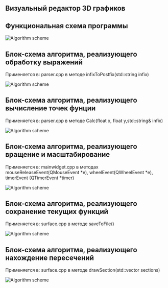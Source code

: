 ## Визуальный редактор 3D графиков

## Функциональная cхема программы

![Algorithm scheme](schemes/Функциональная%20схема.png)

## Блок-схема алгоритма, реализующего обработку выражений

Применяется в: parser.cpp в методе infixToPostfix(std::string infix)

![Algorithm scheme](schemes/Блок-схема1.png)

## Блок-схема алгоритма, реализующего вычисление точек фунции

Применяется в: parser.cpp в методе Сalc(float x, float y,std::string& infix)

![Algorithm scheme](schemes/Блок-схема2.png)

## Блок-схема алгоритма, реализующего вращение и масштабирование

Применяется в: mainwidget.cpp в методах mouseReleaseEvent(QMouseEvent *e), wheelEvent(QWheelEvent *e), timerEvent
(QTimerEvent *timer)

![Algorithm scheme](schemes/Блок-схема3.png)

## Блок-схема алгоритма, реализующего сохранение текущих функций

Применяется в: surface.cpp в методе saveToFile()

![Algorithm scheme](schemes/Блок-схема4.png)

## Блок-схема алгоритма, реализующего нахождение пересечений

Применяется в: surface.cpp в методе drawSection(std::vector<int> sections)

![Algorithm scheme](schemes/Блок-схема5.png)
